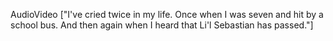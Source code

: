 AudioVideo
["I've cried twice in my life. Once when I was seven and hit by a school bus. And then again when I heard that Li'l Sebastian has passed."]